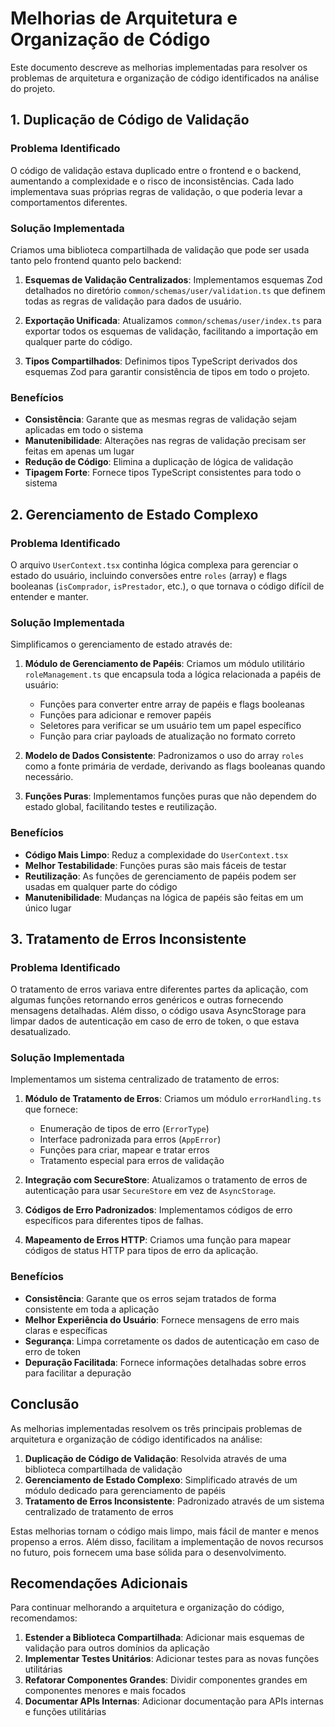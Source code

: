 # Melhorias de Arquitetura e Organização de Código

Este documento descreve as melhorias implementadas para resolver os problemas de arquitetura e organização de código identificados na análise do projeto.

## 1. Duplicação de Código de Validação

### Problema Identificado
O código de validação estava duplicado entre o frontend e o backend, aumentando a complexidade e o risco de inconsistências. Cada lado implementava suas próprias regras de validação, o que poderia levar a comportamentos diferentes.

### Solução Implementada
Criamos uma biblioteca compartilhada de validação que pode ser usada tanto pelo frontend quanto pelo backend:

1. **Esquemas de Validação Centralizados**: Implementamos esquemas Zod detalhados no diretório `common/schemas/user/validation.ts` que definem todas as regras de validação para dados de usuário.

2. **Exportação Unificada**: Atualizamos `common/schemas/user/index.ts` para exportar todos os esquemas de validação, facilitando a importação em qualquer parte do código.

3. **Tipos Compartilhados**: Definimos tipos TypeScript derivados dos esquemas Zod para garantir consistência de tipos em todo o projeto.

### Benefícios
- **Consistência**: Garante que as mesmas regras de validação sejam aplicadas em todo o sistema
- **Manutenibilidade**: Alterações nas regras de validação precisam ser feitas em apenas um lugar
- **Redução de Código**: Elimina a duplicação de lógica de validação
- **Tipagem Forte**: Fornece tipos TypeScript consistentes para todo o sistema

## 2. Gerenciamento de Estado Complexo

### Problema Identificado
O arquivo `UserContext.tsx` continha lógica complexa para gerenciar o estado do usuário, incluindo conversões entre `roles` (array) e flags booleanas (`isComprador`, `isPrestador`, etc.), o que tornava o código difícil de entender e manter.

### Solução Implementada
Simplificamos o gerenciamento de estado através de:

1. **Módulo de Gerenciamento de Papéis**: Criamos um módulo utilitário `roleManagement.ts` que encapsula toda a lógica relacionada a papéis de usuário:
   - Funções para converter entre array de papéis e flags booleanas
   - Funções para adicionar e remover papéis
   - Seletores para verificar se um usuário tem um papel específico
   - Função para criar payloads de atualização no formato correto

2. **Modelo de Dados Consistente**: Padronizamos o uso do array `roles` como a fonte primária de verdade, derivando as flags booleanas quando necessário.

3. **Funções Puras**: Implementamos funções puras que não dependem do estado global, facilitando testes e reutilização.

### Benefícios
- **Código Mais Limpo**: Reduz a complexidade do `UserContext.tsx`
- **Melhor Testabilidade**: Funções puras são mais fáceis de testar
- **Reutilização**: As funções de gerenciamento de papéis podem ser usadas em qualquer parte do código
- **Manutenibilidade**: Mudanças na lógica de papéis são feitas em um único lugar

## 3. Tratamento de Erros Inconsistente

### Problema Identificado
O tratamento de erros variava entre diferentes partes da aplicação, com algumas funções retornando erros genéricos e outras fornecendo mensagens detalhadas. Além disso, o código usava AsyncStorage para limpar dados de autenticação em caso de erro de token, o que estava desatualizado.

### Solução Implementada
Implementamos um sistema centralizado de tratamento de erros:

1. **Módulo de Tratamento de Erros**: Criamos um módulo `errorHandling.ts` que fornece:
   - Enumeração de tipos de erro (`ErrorType`)
   - Interface padronizada para erros (`AppError`)
   - Funções para criar, mapear e tratar erros
   - Tratamento especial para erros de validação

2. **Integração com SecureStore**: Atualizamos o tratamento de erros de autenticação para usar `SecureStore` em vez de `AsyncStorage`.

3. **Códigos de Erro Padronizados**: Implementamos códigos de erro específicos para diferentes tipos de falhas.

4. **Mapeamento de Erros HTTP**: Criamos uma função para mapear códigos de status HTTP para tipos de erro da aplicação.

### Benefícios
- **Consistência**: Garante que os erros sejam tratados de forma consistente em toda a aplicação
- **Melhor Experiência do Usuário**: Fornece mensagens de erro mais claras e específicas
- **Segurança**: Limpa corretamente os dados de autenticação em caso de erro de token
- **Depuração Facilitada**: Fornece informações detalhadas sobre erros para facilitar a depuração

## Conclusão

As melhorias implementadas resolvem os três principais problemas de arquitetura e organização de código identificados na análise:

1. **Duplicação de Código de Validação**: Resolvida através de uma biblioteca compartilhada de validação
2. **Gerenciamento de Estado Complexo**: Simplificado através de um módulo dedicado para gerenciamento de papéis
3. **Tratamento de Erros Inconsistente**: Padronizado através de um sistema centralizado de tratamento de erros

Estas melhorias tornam o código mais limpo, mais fácil de manter e menos propenso a erros. Além disso, facilitam a implementação de novos recursos no futuro, pois fornecem uma base sólida para o desenvolvimento.

## Recomendações Adicionais

Para continuar melhorando a arquitetura e organização do código, recomendamos:

1. **Estender a Biblioteca Compartilhada**: Adicionar mais esquemas de validação para outros domínios da aplicação
2. **Implementar Testes Unitários**: Adicionar testes para as novas funções utilitárias
3. **Refatorar Componentes Grandes**: Dividir componentes grandes em componentes menores e mais focados
4. **Documentar APIs Internas**: Adicionar documentação para APIs internas e funções utilitárias